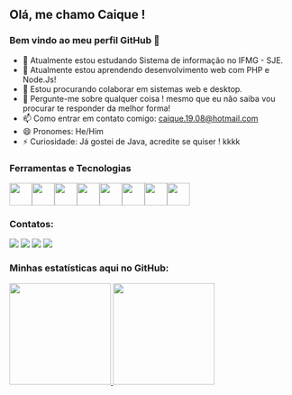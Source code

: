## Olá, me chamo Caique ! 
### Bem vindo ao meu perfil GitHub 👋

- 🔭 Atualmente estou estudando Sistema de informação no IFMG - SJE.
- 🌱 Atualmente estou aprendendo desenvolvimento web com PHP e Node.Js!
- 👯 Estou procurando colaborar em sistemas web e desktop.
- 💬 Pergunte-me sobre qualquer coisa ! mesmo que eu não saiba vou procurar te responder da melhor forma!
- 📫 Como entrar em contato comigo: caique.19.08@hotmail.com
- 😄 Pronomes: He/Him
- ⚡ Curiosidade: Já gostei de Java, acredite se quiser ! kkkk

### Ferramentas e Tecnologias

<img src="https://cdn.jsdelivr.net/gh/devicons/devicon/icons/devicon/devicon-original.svg" width="40" height="40"/><img src="https://cdn.jsdelivr.net/gh/devicons/devicon/icons/csharp/csharp-original.svg" width="40" height="40"/><img src="https://cdn.jsdelivr.net/gh/devicons/devicon/icons/css3/css3-original.svg" width="40" height="40"/><img src="https://cdn.jsdelivr.net/gh/devicons/devicon/icons/github/github-original.svg" width="40" height="40"/><img src="https://cdn.jsdelivr.net/gh/devicons/devicon/icons/html5/html5-original.svg" width="40" height="40"/><img src="https://cdn.jsdelivr.net/gh/devicons/devicon/icons/javascript/javascript-original.svg" width="40" height="40"/><img src="https://cdn.jsdelivr.net/gh/devicons/devicon/icons/mysql/mysql-original.svg" width="40" height="40"/><img src="https://cdn.jsdelivr.net/gh/devicons/devicon/icons/php/php-original.svg" width="40" height="40"/>
                                                  
### Contatos:

<div>
<a href="https://www.youtube.com/channel/UCKHQ1ZM96j0WEHib5gDqhng" target="_blank"><img src="https://img.shields.io/badge/YouTube-FF0000?style=for-the-badge&logo=youtube&logoColor=white" target="_blank"></a>
<a href="https://instagram.com/k.i.q.fa/" target="_blank"><img src="https://img.shields.io/badge/-Instagram-%23E4405F?style=for-the-badge&logo=instagram&logoColor=white" target="_blank"></a>
<a href = "mailto:caique.19.08@hotmail.com"><img src="https://img.shields.io/badge/Gmail-D14836?style=for-the-badge&logo=gmail&logoColor=white" target="_blank"></a>
<a href="https://www.linkedin.com/in/caique-araújo-0053201b0/" target="_blank"><img src="https://img.shields.io/badge/-LinkedIn-%230077B5?style=for-the-badge&logo=linkedin&logoColor=white" target="_blank"></a>   
</div>

### Minhas estatísticas aqui no GitHub:


<div>
<a href="https://github.com/seu-usuário-aqui">
<img height="180em" src="https://github-readme-stats.vercel.app/api/top-langs/?username=Caique0Araujo&layout=compact&langs_count=7&theme=dracula"/>
<img height="180em" src="https://github-readme-stats.vercel.app/api?username=Caique0Araujo&show_icons=true&theme=dracula&include_all_commits=true&count_private=true"/>
</div>
